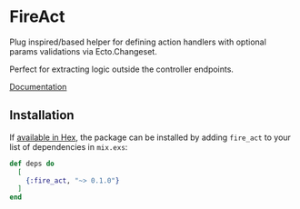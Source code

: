 # FireAct

Plug inspired/based helper for defining action handlers with
optional params validations via Ecto.Changeset.

Perfect for extracting logic outside the controller endpoints.

[Documentation](https://hexdocs.pm/fire_act/)

## Installation

If [available in Hex](https://hex.pm/docs/publish), the package can be installed
by adding `fire_act` to your list of dependencies in `mix.exs`:

```elixir
def deps do
  [
    {:fire_act, "~> 0.1.0"}
  ]
end
```


